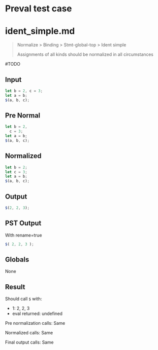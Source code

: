 # Preval test case

# ident_simple.md

> Normalize > Binding > Stmt-global-top > Ident simple
>
> Assignments of all kinds should be normalized in all circumstances

#TODO

## Input

`````js filename=intro
let b = 2, c = 3;
let a = b;
$(a, b, c);
`````

## Pre Normal


`````js filename=intro
let b = 2,
  c = 3;
let a = b;
$(a, b, c);
`````

## Normalized


`````js filename=intro
let b = 2;
let c = 3;
let a = b;
$(a, b, c);
`````

## Output


`````js filename=intro
$(2, 2, 3);
`````

## PST Output

With rename=true

`````js filename=intro
$( 2, 2, 3 );
`````

## Globals

None

## Result

Should call `$` with:
 - 1: 2, 2, 3
 - eval returned: undefined

Pre normalization calls: Same

Normalized calls: Same

Final output calls: Same
